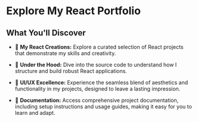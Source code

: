 # Explore My React Portfolio
## What You'll Discover

- 🚀 **My React Creations:** Explore a curated selection of React projects that demonstrate my skills and creativity.
  
- 🔧 **Under the Hood:** Dive into the source code to understand how I structure and build robust React applications.
  
- 🎨 **UI/UX Excellence:** Experience the seamless blend of aesthetics and functionality in my projects, designed to leave a lasting impression.
  
- 📝 **Documentation:** Access comprehensive project documentation, including setup instructions and usage guides, making it easy for you to learn and adapt.
